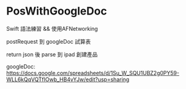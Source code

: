 # PosWithGoogleDoc

Swift 語法練習 && 使用AFNetworking 

postRequest 到 googleDoc 試算表 

return json 後 parse 到 ipad 創建產品 

googleDoc:
https://docs.google.com/spreadsheets/d/1Su_W_SQU1UBZ2g0PY59-WLL6kQqVQTfIOwb_HB4vYJw/edit?usp=sharing
